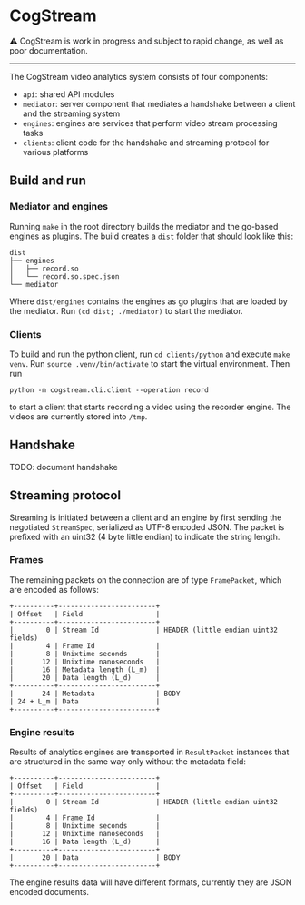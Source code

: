 CogStream
=========

⚠️ CogStream is work in progress and subject to rapid change, as well as poor documentation.

---

The CogStream video analytics system consists of four components:

* `api`: shared API modules
* `mediator`: server component that mediates a handshake between a client and the streaming system
* `engines`: engines are services that perform video stream processing tasks
* `clients`: client code for the handshake and streaming protocol for various platforms

Build and run
-------------

### Mediator and engines

Running `make` in the root directory builds the mediator and the go-based engines as plugins.
The build creates a `dist` folder that should look like this:

    dist
    ├── engines
    │   ├── record.so
    │   └── record.so.spec.json
    └── mediator

Where `dist/engines` contains the engines as go plugins that are loaded by the mediator.
Run `(cd dist; ./mediator)` to start the mediator.


### Clients

To build and run the python client, run `cd clients/python` and execute `make venv`.
Run `source .venv/bin/activate` to start the virtual environment.
Then run

    python -m cogstream.cli.client --operation record

to start a client that starts recording a video using the recorder engine.
The videos are currently stored into `/tmp`.

Handshake
---------

TODO: document handshake

Streaming protocol
------------------

Streaming is initiated between a client and an engine by first sending the negotiated `StreamSpec`, serialized as UTF-8 encoded JSON.
The packet is prefixed with an uint32 (4 byte little endian) to indicate the string length.

### Frames

The remaining packets on the connection are of type `FramePacket`, which are encoded as follows:

    +----------+------------------------+
    | Offset   | Field                  |
    +----------+------------------------+
    |        0 | Stream Id              | HEADER (little endian uint32 fields)
    |        4 | Frame Id               |
    |        8 | Unixtime seconds       |
    |       12 | Unixtime nanoseconds   |
    |       16 | Metadata length (L_m)  |
    |       20 | Data length (L_d)      |
    +----------+------------------------+
    |       24 | Metadata               | BODY
    | 24 + L_m | Data                   |
    +----------+------------------------+

### Engine results

Results of analytics engines are transported in `ResultPacket` instances that are structured in the same way only without the metadata field:

    +----------+------------------------+
    | Offset   | Field                  |
    +----------+------------------------+
    |        0 | Stream Id              | HEADER (little endian uint32 fields)
    |        4 | Frame Id               |
    |        8 | Unixtime seconds       |
    |       12 | Unixtime nanoseconds   |
    |       16 | Data length (L_d)      |
    +----------+------------------------+
    |       20 | Data                   | BODY
    +----------+------------------------+

The engine results data will have different formats, currently they are JSON encoded documents.
